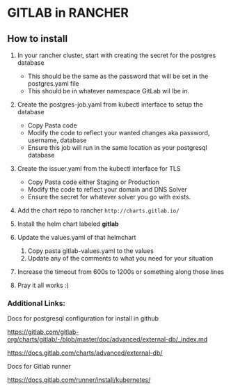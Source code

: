 # GITLAB in RANCHER
## How to install
1. In your rancher cluster, start with creating the secret for the postgres database
   - This should be the same as the password that will be set in the postgres.yaml file
   - This should be in whatever namespace GitLab wil lbe in.

1. Create the postgres-job.yaml from kubectl interface to setup the database 
   - Copy Pasta code
   - Modify the code to reflect your wanted changes aka password, username, database
   - Ensure this job will run in the same location as your postgresql database

1. Create the issuer.yaml from the kubectl interface for TLS
   - Copy Pasta code either Staging or Production
   - Modify the code to reflect your domain and DNS Solver
   - Ensure the secret for whatever solver you go with exists.

1. Add the chart repo to rancher `http://charts.gitlab.io/`
1. Install the helm chart labeled **gitlab**
1. Update the values.yaml of that helmchart
   1. Copy pasta gitlab-values.yaml to the values
   1. Update any of the comments to what you need for your situation
1. Increase the timeout from 600s to 1200s or something along those lines
1. Pray it all works :)


### Additional Links:
Docs for postgresql configuration for install in github

https://gitlab.com/gitlab-org/charts/gitlab/-/blob/master/doc/advanced/external-db/_index.md

https://docs.gitlab.com/charts/advanced/external-db/

Docs for Gitlab runner

https://docs.gitlab.com/runner/install/kubernetes/